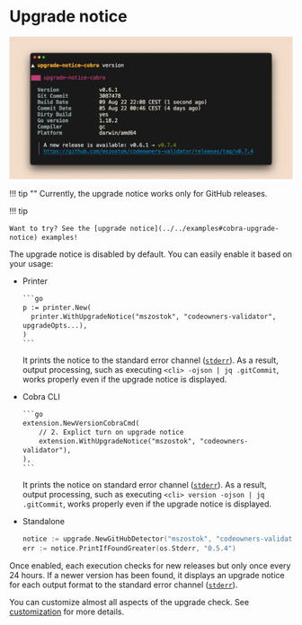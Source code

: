 # Upgrade notice

![](../assets/examples/screen-upgrade-notice-cobra-version.png)

!!! tip ""
    Currently, the upgrade notice works only for GitHub releases.

!!! tip

    Want to try? See the [upgrade notice](../../examples#cobra-upgrade-notice) examples!

The upgrade notice is disabled by default. You can easily enable it based on your usage:

- Printer

	  ```go
	  p := printer.New(
	  	printer.WithUpgradeNotice("mszostok", "codeowners-validator", upgradeOpts...),
	  )
	  ```
 
	 It prints the notice to the standard error channel ([`stderr`](https://en.wikipedia.org/wiki/Standard_streams#Standard_error_(stderr))). As a result, output processing, such as executing `<cli> -ojson | jq .gitCommit`, works properly even if the upgrade notice is displayed.

- Cobra CLI

      ```go
      extension.NewVersionCobraCmd(
          // 2. Explict turn on upgrade notice
          extension.WithUpgradeNotice("mszostok", "codeowners-validator"),
      ),
      ```
     It prints the notice on standard error channel ([`stderr`](https://en.wikipedia.org/wiki/Standard_streams#Standard_error_(stderr))). As a result, output processing, such as executing `<cli> version -ojson | jq .gitCommit`, works properly even if the upgrade notice is displayed.

- Standalone

    ```go
    notice := upgrade.NewGitHubDetector("mszostok", "codeowners-validator")
    err := notice.PrintIfFoundGreater(os.Stderr, "0.5.4")
    ```

Once enabled, each execution checks for new releases but only once every 24 hours. If a newer version has been found, it displays an upgrade notice for each output format to the standard
error channel ([`stderr`](https://en.wikipedia.org/wiki/Standard_streams#Standard_error_(stderr))).

You can customize almost all aspects of the upgrade check. See [customization](../../customization/upgrade-notice) for more details.
